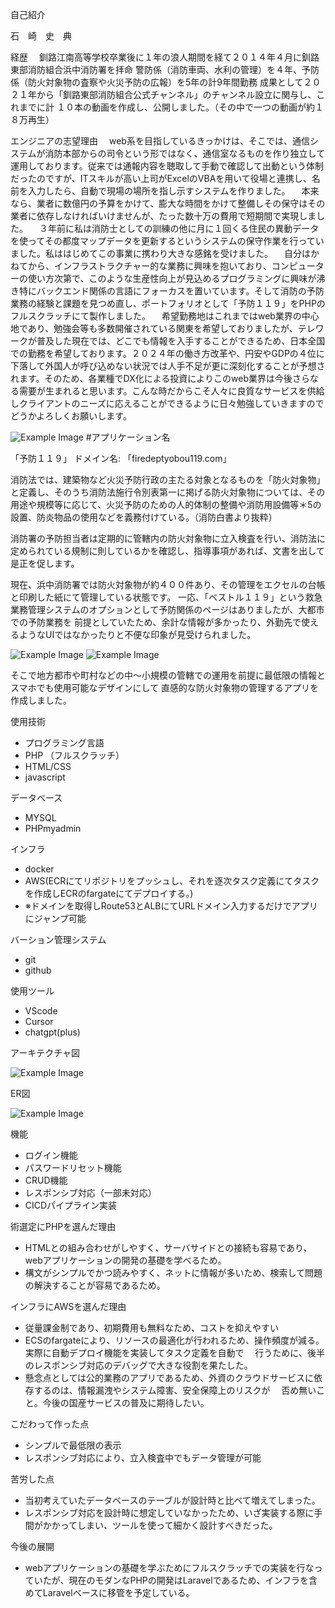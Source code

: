 自己紹介

石　崎　史　典

経歴　
釧路江南高等学校卒業後に１年の浪人期間を経て２０１４年４月に釧路東部消防組合浜中消防署を拝命
警防係（消防車両、水利の管理）を４年、予防係（防火対象物の査察や火災予防の広報）を5年の計9年間勤務
成果として２０２１年から「釧路東部消防組合公式チャンネル」のチャンネル設立に関与し、これまでに計
１０本の動画を作成し、公開しました。（その中で一つの動画が約１８万再生）

エンジニアの志望理由
　web系を目指しているきっかけは、そこでは、通信システムが消防本部からの司令という形ではなく、通信室なるものを作り独立して運用しております。従来では通報内容を聴取して手動で確認して出動という体制だったのですが、ITスキルが高い上司がExcelのVBAを用いて役場と連携し、名前を入力したら、自動で現場の場所を指し示すシステムを作りました。
　本来なら、業者に数億円の予算をかけて、膨大な時間をかけて整備しその保守はその業者に依存しなければいけませんが、たった数十万の費用で短期間で実現しました。
　３年前に私は消防士としての訓練の他に月に１回くる住民の異動データを使ってその都度マップデータを更新するというシステムの保守作業を行っていました。私ははじめてこの事業に携わり大きな感銘を受けました。
　自分はかねてから、インフラストラクチャー的な業務に興味を抱いており、コンピューターの使い方次第で、このような生産性向上が見込めるプログラミングに興味が沸き特にバックエンド関係の言語にフォーカスを置いています。そして消防の予防業務の経験と課題を見つめ直し、ポートフォリオとして「予防１１９」をPHPのフルスクラッチにて製作しました。
　希望勤務地はこれまではweb業界の中心地であり、勉強会等も多数開催されている関東を希望しておりましたが、テレワークが普及した現在では、どこでも情報を入手することができるため、日本全国での勤務を希望しております。２０２４年の働き方改革や、円安やGDPの４位に下落して外国人が呼び込めない状況では人手不足が更に深刻化することが予想されます。そのため、各業種でDX化による投資によりこのweb業界は今後さらなる需要が生まれると思います。こんな時だからこそ人々に良質なサービスを供給しクライアントのニーズに応えることができるように日々勉強していきますのでどうかよろしくお願いします。




![Example Image](readme_image/welcome.png "An example image")
#アプリケーション名

「予防１１９」
ドメイン名: 「firedeptyobou119.com」

消防法では、建築物など火災予防行政の主たる対象となるものを「防火対象物」と定義し、そのうち消防法施行令別表第一に掲げる防火対象物については、その用途や規模等に応じて、火災予防のための人的体制の整備や消防用設備等＊5の設置、防炎物品の使用などを義務付けている。（消防白書より抜粋）

消防署の予防担当者は定期的に管轄内の防火対象物に立入検査を行い、消防法に定められている規制に則しているかを確認し、指導事項があれば、文書を出して是正を促します。

現在、浜中消防署では防火対象物が約４００件あり、その管理をエクセルの台帳と印刷した紙にて管理している状態です。
一応、「ベストル１１９」という救急業務管理システムのオプションとして予防関係のページはありましたが、大都市での予防業務を
前提としていたため、余計な情報が多かったり、外勤先で使えるようなUIではなかったりと不便な印象が見受けられました。

![Example Image](readme_image/show_app1.png "An example image")
![Example Image](readme_image/show_app2.png "An example image")










そこで地方都市や町村などの中〜小規模の管轄での運用を前提に最低限の情報とスマホでも使用可能なデザインにして
直感的な防火対象物の管理するアプリを作成しました。


使用技術
- プログラミング言語
- PHP （フルスクラッチ）
- HTML/CSS
- javascript

データベース
- MYSQL
- PHPmyadmin

インフラ
- docker
- AWS(ECRにてリポジトリをプッシュし、それを逐次タスク定義にてタスクを作成しECRのfargateにてデプロイする。)
- ※ドメインを取得しRoute53とALBにてURLドメイン入力するだけでアプリにジャンプ可能

バーション管理システム
- git
- github

使用ツール
- VScode
- Cursor
- chatgpt(plus)

アーキテクチャ図

![Example Image](readme_image/draw.io.png "An example image")







ER図

![Example Image](readme_image/ER.png "An example image")

機能
- ログイン機能
- パスワードリセット機能
- CRUD機能
- レスポンシブ対応（一部未対応）
- CICDパイプライン実装




術選定にPHPを選んだ理由
- HTMLとの組み合わせがしやすく、サーバサイドとの接続も容易であり、webアプリケーションの開発の基礎を学べるため。
- 構文がシンプルでかつ読みやすく、ネットに情報が多いため、検索して問題の解決することが容易であるため。


インフラにAWSを選んだ理由
- 従量課金制であり、初期費用も無料なため、コストを抑えやすい
- ECSのfargateにより、リソースの最適化が行われるため、操作頻度が減る。実際に自動デプロイ機能を実装してタスク定義を自動で
　行うために、後半のレスポンシブ対応のデバッグで大きな役割を果たした。
- 懸念点としては公的業務のアプリであるため、外資のクラウドサービスに依存するのは、情報漏洩やシステム障害、安全保障上のリスクが
　否め無いこと。今後の国産サービスの普及に期待したい。

こだわって作った点
- シンプルで最低限の表示
- レスポンシブ対応により、立入検査中でもデータ管理が可能


苦労した点
- 当初考えていたデータベースのテーブルが設計時と比べて増えてしまった。
- レスポンシブ対応を設計時に想定していなかったため、いざ実装する際に手間がかかってしまい、ツールを使って細かく設計すべきだった。

今後の展開
- webアプリケーションの基礎を学ぶためにフルスクラッチでの実装を行なっていたが、現在のモダンなPHPの開発はLaravelであるため、インフラを含めてLaravelベースに移管を予定している。